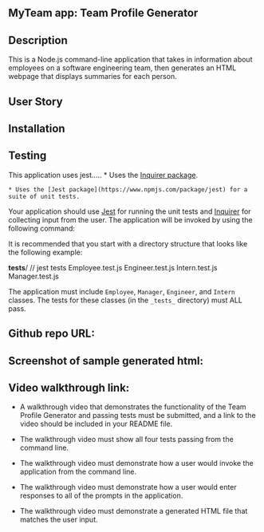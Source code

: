 ## MyTeam app: Team Profile Generator



## Description
This is a Node.js command-line application that takes in information about employees on a software engineering team, then generates an HTML webpage that displays summaries for each person. 


## User Story


## Installation



## Testing

This application uses jest.....
	* Uses the [Inquirer package](https://www.npmjs.com/package/inquirer).

	* Uses the [Jest package](https://www.npmjs.com/package/jest) for a suite of unit tests.
  
Your application should use [Jest](https://www.npmjs.com/package/jest) for running the unit tests and [Inquirer](https://www.npmjs.com/package/inquirer) for collecting input from the user. The application will be invoked by using the following command:


It is recommended that you start with a directory structure that looks like the following example:

__tests__/			// jest tests
  Employee.test.js
  Engineer.test.js
  Intern.test.js
  Manager.test.js

The application must include `Employee`, `Manager`, `Engineer`, and `Intern` classes. The tests for these classes (in the `_tests_` directory) must ALL pass.


## Github repo URL:

## Screenshot of sample generated html:

## Video walkthrough link:

* A walkthrough video that demonstrates the functionality of the Team Profile Generator and passing tests must be submitted, and a link to the video should be included in your README file.

* The walkthrough video must show all four tests passing from the command line.

* The walkthrough video must demonstrate how a user would invoke the application from the command line.

* The walkthrough video must demonstrate how a user would enter responses to all of the prompts in the application.

* The walkthrough video must demonstrate a generated HTML file that matches the user input.







